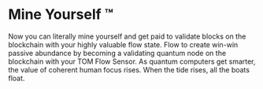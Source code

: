 # Mine Yourself ™

Now you can literally mine yourself and get paid to validate blocks on the blockchain with your highly valuable flow state. Flow to create win-win passive abundance by becoming a validating quantum node on the blockchain with your TOM Flow Sensor. As quantum computers get smarter, the value of coherent human focus rises. When the tide rises, all the boats float.
